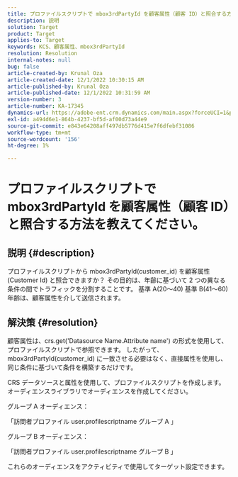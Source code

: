 ```yaml
---
title: プロファイルスクリプトで mbox3rdPartyId を顧客属性（顧客 ID）と照合する方法を教えてください。
description: 説明
solution: Target
product: Target
applies-to: Target
keywords: KCS、顧客属性、mbox3rdPartyId
resolution: Resolution
internal-notes: null
bug: false
article-created-by: Krunal Oza
article-created-date: 12/1/2022 10:30:15 AM
article-published-by: Krunal Oza
article-published-date: 12/1/2022 10:31:59 AM
version-number: 3
article-number: KA-17345
dynamics-url: https://adobe-ent.crm.dynamics.com/main.aspx?forceUCI=1&pagetype=entityrecord&etn=knowledgearticle&id=b716a81f-6371-ed11-9561-6045bd006a22
exl-id: a494d6e1-864b-4237-bf5d-af00d73a44e9
source-git-commit: e843e64208aff497db5776d415e7f6dfebf31086
workflow-type: tm+mt
source-wordcount: '156'
ht-degree: 1%

---
```


# プロファイルスクリプトで mbox3rdPartyId を顧客属性（顧客 ID）と照合する方法を教えてください。

## 説明 {#description}

プロファイルスクリプトから mbox3rdPartyId(customer_id) を顧客属性 (Customer Id) と照合できますか？ その目的は、年齢に基づいて 2 つの異なる条件の間でトラフィックを分割することです。 基準 A(20～40) 基準 B(41～60) 年齢は、顧客属性を介して送信されます。

## 解決策 {#resolution}


顧客属性は、crs.get(&#39;Datasource Name.Attribute name&#39;) の形式を使用して、プロファイルスクリプトで参照できます。 したがって、mbox3rdPartyId(customer_id) に一致させる必要はなく、直接属性を使用し、同じ条件に基づいて条件を構築するだけです。

CRS データソースと属性を使用して、プロファイルスクリプトを作成します。 オーディエンスライブラリでオーディエンスを作成してください。

グループ A オーディエンス：

「訪問者プロファイル user.profilescriptname グループ A 」

グループ B オーディエンス：

「訪問者プロファイル user.profilescriptname グループ B 」

これらのオーディエンスをアクティビティで使用してターゲット設定できます。
